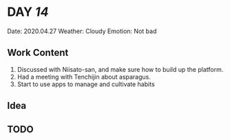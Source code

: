 # DAY _14_
Date: 2020.04.27
Weather: Cloudy
Emotion: Not bad
## Work Content
1. Discussed with Niisato-san, and make sure how to build up the platform.
2. Had a meeting with Tenchijin about asparagus.
3. Start to use apps to manage and cultivate habits

## Idea

## TODO
